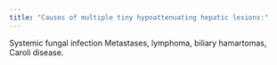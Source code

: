 ```yaml
---
title: "Causes of multiple tiny hypoattenuating hepatic lesions:"
---
```

Systemic fungal infection 
Metastases, lymphoma, biliary hamartomas, Caroli disease.

